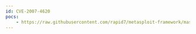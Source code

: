 ```yaml
---
id: CVE-2007-4620
pocs:
    - https://raw.githubusercontent.com/rapid7/metasploit-framework/master/modules/exploits/windows/brightstor/etrust_itm_alert.rb
---
```

